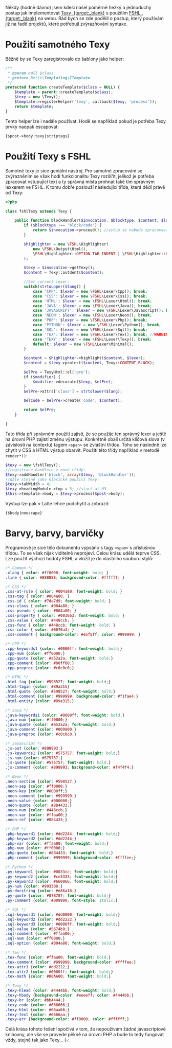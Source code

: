 Někdy (hodně dávno) jsem kdesi našel poměrně hezký a jednoduchý postup jak implementovat [Texy .{target:_blank}](http://texy.info/) s použitím [FSHL .{target:_blank}](http://fshl.kukulich.cz/) na webu. Rád bych se zde podělil o postup, který používám již na řadě projektů, které potřebují zvýrazňování syntaxe.

Použití samotného Texy
======================
Běžně by se Texy zaregistrovalo do šablony jako helper:

```php
/**
 * @param null $class
 * @return Nette\Templating\ITemplate
 */
protected function createTemplate($class = NULL) {
	$template = parent::createTemplate($class);
	$texy = new \Texy();
	$template->registerHelper('texy', callback($texy, 'process'));
	return $template;
}
```

Tento helper lze i nadále používat. Hodě se například pokud je potřeba Texy prvky naopak escapovat:

```
{$post->body|texy|striptags}
```

Použití Texy s FSHL
===================
Samotné texy je sice geniální nástroj. Pro samotné zpracování se zvýrazněním se však hodí funkcionalitu Texy rozšířit, jelikož je potřeba zpracovat vstupující text a ty správná místa prohnat také tím správným lexxerem ve FSHL. K tomu dobře poslouží následující třída, která dědí právě od Texy:

```php
<?php

class fshlTexy extends Texy {

	public function blockHandler($invocation, $blocktype, $content, $lang, $modifier) {
		if ($blocktype !== 'block/code') {
			return $invocation->proceed(); //vstup se nebude zpracovavat
		}

		$highlighter = new \FSHL\Highlighter(
			new \FSHL\Output\Html(),
			\FSHL\Highlighter::OPTION_TAB_INDENT | \FSHL\Highlighter::OPTION_LINE_COUNTER
		);

		$texy = $invocation->getTexy();
		$content = Texy::outdent($content);

		//Set correct lexer:
		switch(strtoupper($lang)) {
			case 'CPP': $lexer = new \FSHL\Lexer\Cpp(); break;
			case 'CSS': $lexer = new \FSHL\Lexer\Css(); break;
			case 'HTML': $lexer = new \FSHL\Lexer\Html(); break;
			case 'JAVA': $lexer = new \FSHL\Lexer\Java(); break;
			case 'JAVASCRIPT': $lexer = new \FSHL\Lexer\Javascript(); break;
			case 'NEON': $lexer = new \FSHL\Lexer\Neon(); break;
			case 'PHP': $lexer = new \FSHL\Lexer\Php(); break;
			case 'PYTHON': $lexer = new \FSHL\Lexer\Python(); break;
			case 'SQL': $lexer = new \FSHL\Lexer\Sql(); break;
			case 'TEX': $lexer = new \FSHL\Lexer\Tex(); break; //WARNING: vlastní výroba!
			case 'TEXY': $lexer = new \FSHL\Lexer\Texy(); break;
			default: $lexer = new \FSHL\Lexer\Minimal();
		}

		$content = $highlighter->highlight($content, $lexer);
		$content = $texy->protect($content, Texy::CONTENT_BLOCK);

		$elPre = TexyHtml::el('pre');
		if ($modifier) {
			$modifier->decorate($texy, $elPre);
		}
		$elPre->attrs['class'] = strtolower($lang);

		$elCode = $elPre->create('code', $content);

		return $elPre;
	}

}
```

Tato třída při správném použití zajistí, že se použije ten správný lexer a ještě na úrovni PHP zajistí změnu výstupu. Konkrétně obalí určitá klíčová slova (v závislosti na kontextu) tagem <code>&lt;span&gt;</code> se zvláštní třídou. Toho se následně lze chytit v CSS a HTML výstup obarvit. Použití této třídy například v metodě <code>render*()</code>:

```php
$texy = new \fshlTexy();
//registrace handleru z nové třídy:
$texy->addHandler('block', array($texy, 'blockHandler'));
//dále stejně jako klasické použití Texy:
$texy->tabWidth = 4;
$texy->headingModule->top = 3; //start at H3
$this->template->body = $texy->process($post->body);
```

Výstup lze pak v Latte lehce podchytit a zobrazit:

```
{$body|noescape}
```

Barvy, barvy, barvičky
======================
Programově je sice tělo dokumentu vypsáno s tagy <code>&lt;span&gt;</code> s příslušnou třídou. To se však nijak viditelně neprojeví. Celou krásu udělá teprve CSS. Lze použít výchozí hodoty FSHL a vložit je do vlastního souboru stylů:

```css
/* Common */
.xlang { color: #ff0000; font-weight: bold; }
.line { color: #888888; background-color: #ffffff; }

/* CSS */
.css-at-rule { color: #004a80; font-weight: bold; }
.css-tag { color: #004a80; }
.css-id { color: #7da7d9; font-weight: bold; }
.css-class { color: #004a80; }
.css-pseudo { color: #004a80; }
.css-property { color: #003663; font-weight: bold; }
.css-value { color: #448ccb; }
.css-func { color: #448ccb; font-weight: bold; }
.css-color { color: #0076a3; }
.css-comment { background-color: #e5f8ff; color: #999999; }

/* CPP */
.cpp-keywords1 {color: #0000ff; font-weight: bold;}
.cpp-num {color: #ff0000;}
.cpp-quote {color: #a52a2a; font-weight: bold;}
.cpp-comment {color: #00ff00;}
.cpp-preproc {color: #c0c0c0;}

/* HTML */
.html-tag {color: #598527; font-weight: bold;}
.html-tagin {color: #89a315}
.html-quote {color: #598527; font-weight: bold;}
.html-comment {color: #999999; background-color: #f1fae4;}
.html-entity {color: #89a315;}

/* Java */
.java-keywords1 {color: #0000ff; font-weight: bold;}
.java-num {color: #ff0000;}
.java-quote {color: #a52a2a; font-weight: bold;}
.java-comment {color: #009900;}
.java-preproc {color: #c0c0c0;}

/* Javascript */
.js-out {color: #898993;}
.js-keywords1 {color: #575757; font-weight: bold;}
.js-num {color: #575757;}
.js-quote {color: #575757; font-weight: bold;}
.js-comment {color: #898993; background-color: #f4f4f4;}

/* Neon */
.neon-section {color: #598527;}
.neon-sep {color: #ff0000;}
.neon-key {color: #0000ff;}
.neon-comment {color: #999999;}
.neon-value {color: #000000;}
.neon-quote {color: #884433;}
.neon-num {color: #448ccb;}
.neon-var {color: #ffaa00;}
.neon-ref {color: #884433;}

/* PHP */
.php-keyword1 {color: #dd2244; font-weight: bold;}
.php-keyword2 {color: #dd2244;}
.php-var {color: #ffaa00; font-weight: bold;}
.php-num {color: #ff0000;}
.php-quote {color: #884433; font-weight: bold;}
.php-comment {color: #999999; background-color: #ffffee;}

/* Python */
.py-keyword1 {color: #0033cc; font-weight: bold;}
.py-keyword2 {color: #ce3333; font-weight: bold;}
.py-keyword3 {color: #660066; font-weight: bold;}
.py-num {color: #993300;}
.py-docstring {color: #e86a18;}
.py-quote {color: #878787; font-weight: bold;}
.py-comment {color: #009900; font-style: italic;}

/* SQL */
.sql-keyword1 {color: #dd0000; font-weight: bold;}
.sql-keyword2 {color: #dd2222;}
.sql-keyword3 {color: #0000ff; font-weight: bold;}
.sql-value {color: #5674b9;}
.sql-comment {color: #ffaa00;}
.sql-num {color: #ff0000;}
.sql-option {color: #004a80; font-weight: bold;}

/* Tex */
.tex-func {color: #ffaa00; font-weight: bold;}
.tex-comment {color: #999999; background-color: #ffffee;}
.tex-attr1 {color: #dd2222;}
.tex-attr2 {color: #0000ff; font-weight: bold;}
.tex-math {color: #00AA00; font-weight: bold;}

/* Texy */
.texy-hlead {color: #4444bb; font-weight: bold;}
.texy-hbody {background-color: #eeeeff; color: #4444bb;}
.texy-hr {color: #bb4444;}
.texy-code {color: #666666;}
.texy-html {color: #66aa66;}
.texy-text {color: #6666aa;}
.texy-err {background-color: #ff0000; color: #ffffff;}
```

Celá krása tohoto řešení spočívá v tom, že nepoužívám žádné javascriptové knihovny, ale vše se provede pěkně na úrovni PHP a bude to tedy fungovat vždy, stejně tak jako Texy... (-: